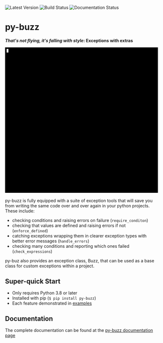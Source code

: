 ![Latest Version](https://badge.fury.io/py/py-buzz.svg)
![Build Status](https://github.com/dusktreader/py-buzz/actions/workflows/main.yml/badge.svg)
![Documentation Status](https://github.com/dusktreader/py-buzz/actions/workflows/docs.yml/badge.svg)

# py-buzz

**_That's not flying, it's falling with style_: Exceptions with extras**

![asciicast](https://github.com/dusktreader/py-buzz/blob/main/docs/source/images/py-buzz.gif)

py-buzz is fully equipped with a suite of exception tools that will save you
from writing the same code over and over again in your python projects. These
include:

* checking conditions and raising errors on failure (`require_conditon`)
* checking that values are defined and raising errors if not (`enforce_defined`)
* catching exceptions wrapping them in clearer exception types with better error
  messages (`handle_errors`)
* checking many conditions and reporting which ones failed
  (`check_expressions`)

py-buz also provides an exception class, Buzz, that can be used  as a base class
for custom exceptions within a project.

## Super-quick Start

* Only requires Python 3.8 or later
* Installed with pip (`$ pip install py-buzz`)
* Each feature demonstrated in [examples](https://github.com/dusktreader/py-buzz/tree/main/examples)

## Documentation

The complete documentation can be found at the [py-buzz documentation page](https://dusktreader.github.io/py-buzz/)
